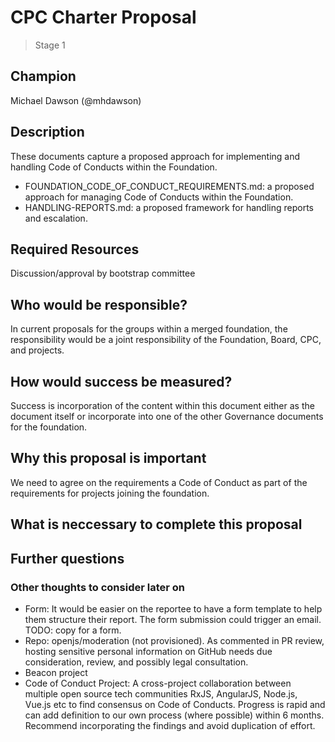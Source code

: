 # CPC Charter Proposal
> Stage 1

## Champion

Michael Dawson (@mhdawson)

## Description

These documents capture a proposed approach for implementing and handling Code of Conducts within the Foundation.

* FOUNDATION_CODE_OF_CONDUCT_REQUIREMENTS.md: a proposed approach for
managing Code of Conducts within the Foundation.
* HANDLING-REPORTS.md: a proposed framework for handling reports and escalation.

## Required Resources

Discussion/approval by bootstrap committee

## Who would be responsible?

In current proposals for the groups within a merged
foundation, the responsibility would be a joint
responsibility of the Foundation, Board, CPC, and projects.

## How would success be measured?

Success is incorporation of the content within this document
either as the document itself or incorporate into one
of the other Governance documents for the foundation.

## Why this proposal is important

We need to agree on the requirements a Code of Conduct
as part of the requirements for projects joining the
foundation.

## What is neccessary to complete this proposal

## Further questions

### Other thoughts to consider later on
* Form: It would be easier on the reportee to have a form template to help them structure their report. The form submission could trigger an email. TODO: copy for a form.
* Repo: openjs/moderation (not provisioned). As commented in PR review, hosting sensitive personal information on GitHub needs due consideration, review, and possibly legal consultation.
* Beacon project
* Code of Conduct Project: A cross-project collaboration between multiple open source tech communities RxJS, AngularJS, Node.js, Vue.js etc to find consensus on Code of Conducts. Progress is rapid and can add definition to our own process (where possible) within 6 months. Recommend incorporating the findings and avoid duplication of effort.
